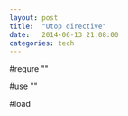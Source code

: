 ```yaml
---
layout: post
title:  "Utop directive"
date:   2014-06-13 21:08:00
categories: tech 
---
```


#requre ""

#use ""

#load


